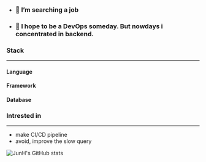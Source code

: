 - ### 🔭 I’m searching a job
- ### 🌠 I hope to be a DevOps someday. But nowdays i concentrated in backend.

### Stack
---
#### Language

#### Framework

#### Database

### Intrested in
---
- make CI/CD pipeline
- avoid, improve the slow query


![JunH's GitHub stats](https://github-readme-stats.vercel.app/api?username=Blaze-F&show_icons=true&theme=apprentice)
